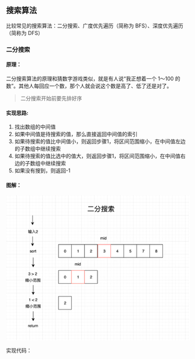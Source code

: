 ## 搜索算法

比较常见的搜索算法：二分搜索、广度优先遍历（简称为 BFS）、深度优先遍历（简称为 DFS）

### 二分搜索

#### 原理：
二分搜索算法的原理和猜数字游戏类似，就是有人说“我正想着一个 1～100 的数”。其他人每回应一个数，那个人就会说这个数是高了、低了还是对了。

> 二分搜索开始前要先排好序

#### 实现思路:
1. 找出数组的中间值
2. 如果中间值是待搜索的值，那么直接返回中间值的索引
3. 如果待搜索的值比中间值小，则返回步骤1，将区间范围缩小，在中间值左边的子数组中继续搜索
4. 如果待搜索的值比选中的值大，则返回步骤1，将区间范围缩小，在中间值右边的子数组中继续搜索
5. 如果没有搜到，则返回-1

#### 图解：

![](./imgs/img1.png)

实现代码：

```js
```